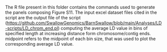 The R file present in this folder contains the commands used to generate the panels composing Figure S11. The input excel dataset files cited in the script are the output file of the script (https://github.com/SwallowGenomics/BarnSwallow/blob/main/Analyses/LD-scripts/LD_chrom_end.pl) computing the average LD value in bins of specified length at increasing distance form chromosome/contig ends. <br />
midpoint refers to the midpoint of each bin size, that was used to plot the corresponding average LD value.
